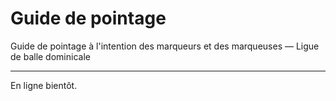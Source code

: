# Guide de pointage

Guide de pointage à l'intention des marqueurs et des marqueuses — Ligue de balle dominicale

---

En ligne bientôt.
